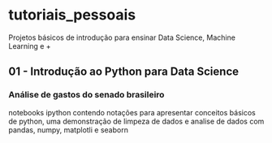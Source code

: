 # tutoriais_pessoais

Projetos básicos de introdução para ensinar Data Science, Machine Learning e +

## 01 - Introdução ao Python para Data Science
### Análise de gastos do senado brasileiro
notebooks ipython contendo notações para apresentar conceitos básicos de python, uma demonstração de limpeza de dados e analise de dados com pandas, numpy, matplotli e seaborn
